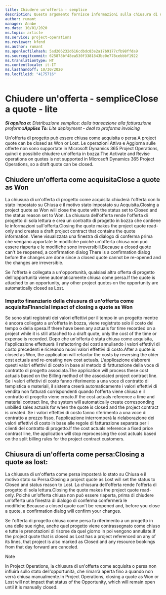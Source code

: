 ```yaml
---
title: Chiudere un'offerta - semplice
description: Questo argomento fornisce informazioni sulla chiusura di un'offerta in Project Operations.
author: rumant
manager: Annbe
ms.date: 10/01/2020
ms.topic: article
ms.service: project-operations
ms.reviewer: kfend
ms.author: rumant
ms.openlocfilehash: 5ad206232d616cdbdc83e2a17b9177cfb98ffda9
ms.sourcegitcommit: 625878bf48ea530f3381843be0e778cebbbf1922
ms.translationtype: HT
ms.contentlocale: it-IT
ms.lasthandoff: 10/30/2020
ms.locfileid: "4175716"
---
```

# <a name="close-a-quote---lite"></a><span data-ttu-id="bd3c0-103">Chiudere un'offerta - semplice</span><span class="sxs-lookup"><span data-stu-id="bd3c0-103">Close a quote - lite</span></span>

<span data-ttu-id="bd3c0-104">_**Si applica a:** Distribuzione semplice: dalla transazione alla fatturazione proforma_</span><span class="sxs-lookup"><span data-stu-id="bd3c0-104">_**Applies To:** Lite deployment - deal to proforma invoicing_</span></span>

<span data-ttu-id="bd3c0-105">Un'offerta di progetto può essere chiusa come acquisita o persa.</span><span class="sxs-lookup"><span data-stu-id="bd3c0-105">A project quote can be closed as Won or Lost.</span></span> <span data-ttu-id="bd3c0-106">Le operazioni Attiva e Aggiorna sulle offerte non sono supportate in Microsoft Dynamics 365 Project Operations, quindi è possibile chiudere un'offerta in bozza.</span><span class="sxs-lookup"><span data-stu-id="bd3c0-106">The Activate and Revise operations on quotes is not supported in Microsoft Dynamics 365 Project Operations, so a draft quote can be closed.</span></span>

## <a name="close-a-quote-as-won"></a><span data-ttu-id="bd3c0-107">Chiudere un'offerta come acquisita</span><span class="sxs-lookup"><span data-stu-id="bd3c0-107">Close a quote as Won</span></span>

<span data-ttu-id="bd3c0-108">La chiusura di un'offerta di progetto come acquisita chiuderà l'offerta con lo stato impostato su Chiusa e il motivo stato impostato su Acquisita.</span><span class="sxs-lookup"><span data-stu-id="bd3c0-108">Closing a project quote as Won will close the quote with the status set to Closed and the status reason set to Won.</span></span> <span data-ttu-id="bd3c0-109">La chiusura dell'offerta rende l'offerta di progetto di sola lettura e crea un contratto di progetto in bozza che contiene le informazioni sull'offerta.</span><span class="sxs-lookup"><span data-stu-id="bd3c0-109">Closing the quote makes the project quote read-only and creates a draft project contract that contains the quote information.</span></span> <span data-ttu-id="bd3c0-110">Viene visualizzata una finestra di dialogo di conferma prima che vengano apportate le modifiche poiché un'offerta chiusa non può essere riaperta e le modifiche sono irreversibili.</span><span class="sxs-lookup"><span data-stu-id="bd3c0-110">Because a closed quote can't be reopened, a confirmation dialog There is a confirmation dialog before the changes are done since a closed quote cannot be re-opened and the changes are irreversible.</span></span>

<span data-ttu-id="bd3c0-111">Se l'offerta è collegata a un'opportunità, qualsiasi altra offerta di progetto dell'opportunità viene automaticamente chiusa come persa.</span><span class="sxs-lookup"><span data-stu-id="bd3c0-111">If the quote is attached to an opportunity, any other project quotes on the opportunity are automatically closed as Lost.</span></span>

### <a name="financial-impact-of-closing-a-quote-as-won"></a><span data-ttu-id="bd3c0-112">Impatto finanziario della chiusura di un'offerta come acquisita</span><span class="sxs-lookup"><span data-stu-id="bd3c0-112">Financial impact of closing a quote as Won</span></span>

<span data-ttu-id="bd3c0-113">Se sono stati registrati dei valori effettivi per il tempo in un progetto mentre è ancora collegato a un'offerta in bozza, viene registrato solo il costo del tempo o della spesa.</span><span class="sxs-lookup"><span data-stu-id="bd3c0-113">If there have been any actuals for time recorded on a project while it is still attached to a draft quote, only the cost of the time or expense is recorded.</span></span> <span data-ttu-id="bd3c0-114">Dopo che un'offerta è stata chiusa come acquisita, l'applicazione effettuerà il refactoring dei costi annullando i valori effettivi di costo precedenti e ricreando nuovi valori effettivi di costo.</span><span class="sxs-lookup"><span data-stu-id="bd3c0-114">After a quote is closed as Won, the application will refactor the costs by reversing the older cost actuals and re-creating new cost actuals.</span></span> <span data-ttu-id="bd3c0-115">L'applicazione elaborerà questi valori effettivi di costo in base al metodo di fatturazione della voce di contratto di progetto associata.</span><span class="sxs-lookup"><span data-stu-id="bd3c0-115">The application will process these cost actuals based on the Billing method of the associated project contract line.</span></span> <span data-ttu-id="bd3c0-116">Se i valori effettivi di costo fanno riferimento a una voce di contratto di tempistica e materiali, il sistema creerà automaticamente i valori effettivi di vendita non fatturati corrispondenti quando l'offerta viene chiusa e il contratto di progetto viene creato.</span><span class="sxs-lookup"><span data-stu-id="bd3c0-116">If the cost actuals reference a time and material contract line, the system will automatically create corresponding unbilled sales actuals for when the quote is closed and the project contract is created.</span></span> <span data-ttu-id="bd3c0-117">Se i valori effettivi di costo fanno riferimento a una voce di contratto a prezzo fisso, l'applicazione interromperà la rielaborazione dei valori effettivi di costo in base alle regole di fatturazione separata per i clienti del contratto di progetto.</span><span class="sxs-lookup"><span data-stu-id="bd3c0-117">If the cost actuals reference a fixed price contract line, the application will stop reprocessing the cost actuals based on the split billing rules for the project contract customers.</span></span>

## <a name="closing-a-quote-as-lost"></a><span data-ttu-id="bd3c0-118">Chiusura di un'offerta come persa:</span><span class="sxs-lookup"><span data-stu-id="bd3c0-118">Closing a quote as lost:</span></span>

<span data-ttu-id="bd3c0-119">La chiusura di un'offerta come persa imposterà lo stato su Chiusa e il motivo stato su Persa.</span><span class="sxs-lookup"><span data-stu-id="bd3c0-119">Closing a project quote as Lost will set the status to Closed and status reason to Lost.</span></span> <span data-ttu-id="bd3c0-120">La chiusura dell'offerta rende l'offerta di progetto di sola lettura.</span><span class="sxs-lookup"><span data-stu-id="bd3c0-120">Closing the quote makes the project quote read-only.</span></span> <span data-ttu-id="bd3c0-121">Poiché un'offerta chiusa non può essere riaperta, prima di chiudere un'offerta una finestra di dialogo di conferma confermerà le modifiche.</span><span class="sxs-lookup"><span data-stu-id="bd3c0-121">Because a closed quote can't be reopened and, before you close a quote, a confirmation dialog will confirm your changes.</span></span>

<span data-ttu-id="bd3c0-122">Se l'offerta di progetto chiusa come persa fa riferimento a un progetto in una delle sue righe, anche quel progetto viene contrassegnato come chiuso e tutte le prenotazioni di risorse da quel giorno in poi vengono annullate.</span><span class="sxs-lookup"><span data-stu-id="bd3c0-122">If the project quote that is closed as Lost has a project referenced on any of its lines, that project is also marked as Closed and any resource bookings from that day forward are canceled.</span></span>

> [!NOTE]
> <span data-ttu-id="bd3c0-123">In Project Operations, la chiusura di un'offerta come acquisita o persa non influirà sullo stato dell'opportunità, che rimarrà aperta fino a quando non verrà chiusa manualmente.</span><span class="sxs-lookup"><span data-stu-id="bd3c0-123">In Project Operations, closing a quote as Won or Lost will not impact that status of the Opportunity, which will remain open until it is manually closed.</span></span>
